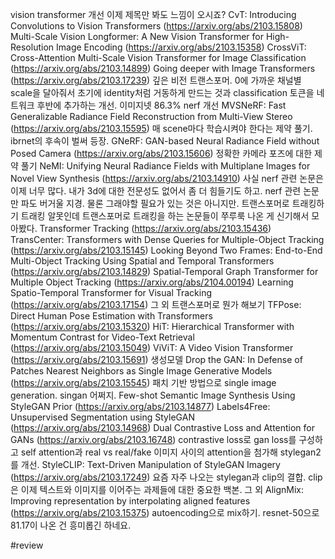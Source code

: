 vision transformer 개선
이제 제목만 봐도 느낌이 오시죠?
CvT: Introducing Convolutions to Vision Transformers (https://arxiv.org/abs/2103.15808)
Multi-Scale Vision Longformer: A New Vision Transformer for High-Resolution Image Encoding (https://arxiv.org/abs/2103.15358)
CrossViT: Cross-Attention Multi-Scale Vision Transformer for Image Classification (https://arxiv.org/abs/2103.14899)
Going deeper with Image Transformers (https://arxiv.org/abs/2103.17239)
깊은 비전 트랜스포머. 0에 가까운 채널별 scale을 달아줘서 초기에 identity처럼 거동하게 만드는 것과 classification 토큰을 네트워크 후반에 추가하는 개선. 이미지넷 86.3%
nerf 개선
MVSNeRF: Fast Generalizable Radiance Field Reconstruction from Multi-View Stereo (https://arxiv.org/abs/2103.15595)
매 scene마다 학습시켜야 한다는 제약 풀기. ibrnet의 후속이 벌써 등장.
GNeRF: GAN-based Neural Radiance Field without Posed Camera (https://arxiv.org/abs/2103.15606)
정확한 카메라 포즈에 대한 제약 풀기
NeMI: Unifying Neural Radiance Fields with Multiplane Images for Novel View Synthesis (https://arxiv.org/abs/2103.14910)
사실 nerf 관련 논문은 이제 너무 많다. 내가 3d에 대한 전문성도 없어서 좀 더 힘들기도 하고. nerf 관련 논문만 파도 버거울 지경. 물론 그래야할 필요가 있는 것은 아니지만.
트랜스포머로 트래킹하기
트래킹 알못인데 트랜스포머로 트래킹을 하는 논문들이 쭈루룩 나온 게 신기해서 모아봤다.
Transformer Tracking (https://arxiv.org/abs/2103.15436)
TransCenter: Transformers with Dense Queries for Multiple-Object Tracking (https://arxiv.org/abs/2103.15145)
Looking Beyond Two Frames: End-to-End Multi-Object Tracking Using Spatial and Temporal Transformers (https://arxiv.org/abs/2103.14829)
Spatial-Temporal Graph Transformer for Multiple Object Tracking (https://arxiv.org/abs/2104.00194)
Learning Spatio-Temporal Transformer for Visual Tracking (https://arxiv.org/abs/2103.17154)
그 외 트랜스포머로 뭔가 해보기
TFPose: Direct Human Pose Estimation with Transformers (https://arxiv.org/abs/2103.15320)
HiT: Hierarchical Transformer with Momentum Contrast for Video-Text Retrieval (https://arxiv.org/abs/2103.15049)
ViViT: A Video Vision Transformer (https://arxiv.org/abs/2103.15691)
생성모델
Drop the GAN: In Defense of Patches Nearest Neighbors as Single Image Generative Models (https://arxiv.org/abs/2103.15545)
패치 기반 방법으로 single image generation. singan 어쩌지.
Few-shot Semantic Image Synthesis Using StyleGAN Prior (https://arxiv.org/abs/2103.14877)
Labels4Free: Unsupervised Segmentation using StyleGAN (https://arxiv.org/abs/2103.14968)
Dual Contrastive Loss and Attention for GANs (https://arxiv.org/abs/2103.16748)
contrastive loss로 gan loss를 구성하고 self attention과 real vs real/fake 이미지 사이의 attention을 첨가해 stylegan2를 개선.
StyleCLIP: Text-Driven Manipulation of StyleGAN Imagery (https://arxiv.org/abs/2103.17249)
요즘 자주 나오는 stylegan과 clip의 결합. clip은 이제 텍스트와 이미지를 이어주는 과제들에 대한 중요한 백본.
그 외
AlignMix: Improving representation by interpolating aligned features (https://arxiv.org/abs/2103.15375)
autoencoding으로 mix하기. resnet-50으로 81.17이 나온 건 흥미롭긴 하네요.

#review
